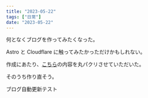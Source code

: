 ```yaml
---
title: "2023-05-22"
tags: ["日常"]
date: "2023-05-22"
---
```


何となくブログを作ってみたくなった。

Astro と Cloudflare に触ってみたかっただけかもしれない。

作成にあたり、[こちら](https://zenn.dev/jy8752/articles/0b842e7f380fb8)の内容を丸パクリさせていただいた。

そのうち作り直そう。

ブログ自動更新テスト
